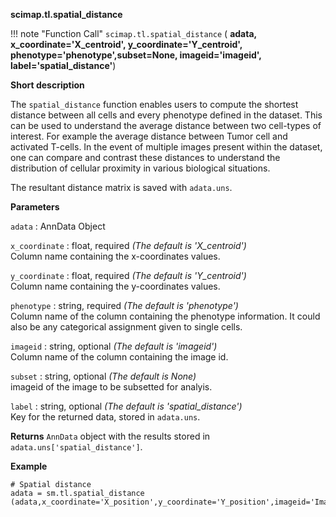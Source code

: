 **scimap.tl.spatial_distance**

!!! note "Function Call"
    `scimap.tl.spatial_distance` (
      **adata,
      x_coordinate='X_centroid',
      y_coordinate='Y_centroid',
      phenotype='phenotype',subset=None,
      imageid='imageid',
      label='spatial_distance'**)
      

**Short description**

The `spatial_distance` function enables users to compute the shortest distance
between all cells and every phenotype defined in the dataset. This can be used
to understand the average distance between two cell-types of interest. For
example the average distance between Tumor cell and activated T-cells.
In the event of multiple images present within the dataset, one can compare and
contrast these distances to understand the distribution of cellular proximity in
various biological situations. <br>


The resultant distance matrix is saved with `adata.uns`.


**Parameters**

`adata` : AnnData Object  

`x_coordinate` : float, required *(The default is 'X_centroid')*  
Column name containing the x-coordinates values.  

`y_coordinate` : float, required *(The default is 'Y_centroid')*  
Column name containing the y-coordinates values.

`phenotype` : string, required *(The default is 'phenotype')*  
Column name of the column containing the phenotype information. It could also be any categorical assignment given to single cells. 

`imageid` : string, optional *(The default is 'imageid')*  
Column name of the column containing the image id.

`subset` : string, optional *(The default is None)*  
imageid of the image to be subsetted for analyis. 

`label` : string, optional *(The default is 'spatial_distance')*  
Key for the returned data, stored in `adata.uns`. 


**Returns**
`AnnData` object with the results stored in `adata.uns['spatial_distance']`.


**Example**

```
# Spatial distance
adata = sm.tl.spatial_distance (adata,x_coordinate='X_position',y_coordinate='Y_position',imageid='ImageId')
```
